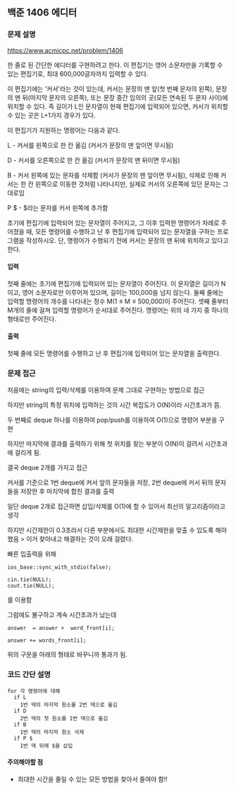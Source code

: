 ## 백준 1406 에디터

### 문제 설명

https://www.acmicpc.net/problem/1406

한 줄로 된 간단한 에디터를 구현하려고 한다. 이 편집기는 영어 소문자만을 기록할 수 있는 편집기로, 최대 600,000글자까지 입력할 수 있다.

이 편집기에는 '커서'라는 것이 있는데, 커서는 문장의 맨 앞(첫 번째 문자의 왼쪽), 문장의 맨 뒤(마지막 문자의 오른쪽), 또는 문장 중간 임의의 곳(모든 연속된 두 문자 사이)에 위치할 수 있다. 즉 길이가 L인 문자열이 현재 편집기에 입력되어 있으면, 커서가 위치할 수 있는 곳은 L+1가지 경우가 있다.

이 편집기가 지원하는 명령어는 다음과 같다.

L	 - 커서를 왼쪽으로 한 칸 옮김 (커서가 문장의 맨 앞이면 무시됨)

D	- 커서를 오른쪽으로 한 칸 옮김 (커서가 문장의 맨 뒤이면 무시됨)

B	- 커서 왼쪽에 있는 문자를 삭제함 (커서가 문장의 맨 앞이면 무시됨),  삭제로 인해 커서는 한 칸 왼쪽으로 이동한 것처럼 나타나지만, 실제로 커서의 오른쪽에 있던 문자는 그대로임

P $	- $라는 문자를 커서 왼쪽에 추가함

초기에 편집기에 입력되어 있는 문자열이 주어지고, 그 이후 입력한 명령어가 차례로 주어졌을 때, 모든 명령어를 수행하고 난 후 편집기에 입력되어 있는 문자열을 구하는 프로그램을 작성하시오. 단, 명령어가 수행되기 전에 커서는 문장의 맨 뒤에 위치하고 있다고 한다.

#### 입력
첫째 줄에는 초기에 편집기에 입력되어 있는 문자열이 주어진다. 이 문자열은 길이가 N이고, 영어 소문자로만 이루어져 있으며, 길이는 100,000을 넘지 않는다. 둘째 줄에는 입력할 명령어의 개수를 나타내는 정수 M(1 ≤ M ≤ 500,000)이 주어진다. 셋째 줄부터 M개의 줄에 걸쳐 입력할 명령어가 순서대로 주어진다. 명령어는 위의 네 가지 중 하나의 형태로만 주어진다.

#### 출력
첫째 줄에 모든 명령어를 수행하고 난 후 편집기에 입력되어 있는 문자열을 출력한다.

### 문제 접근

처음에는 string의 입력/삭제를 이용하여 문제 그대로 구현하는 방법으로 접근

하지만 string의 특정 위치에 입력하는 것의 시간 복잡도가 O(N)이라 시간초과가 뜸.

두 번째로 deque 하나를 이용하여 pop/push를 이용하여 O(1)으로 명령어 부분을 구현

하지만 마지막에 결과를 출력하기 위해 첫 위치를 찾는 부분이 O(N)이 걸려서 시간초과에 걸리게 됨.

결국 deque 2개를 가지고 접근

커서를 기준으로 1번 deque에 커서 앞의 문자들을 저장, 2번 deque에 커서 뒤의 문자들을 저장한 후 마지막에 합친 결과를 출력

일단 deque 2개로 접근하면 삽입/삭제를 O(1)에 할 수 있어서 최선의 알고리즘이라고 생각

하지만 시간제한이 0.3초라서 다른 부분에서도 최대한 시간제한을 맞출 수 있도록 해야했음 > 이거 찾아내고 해결하는 것이 오래 걸렸다.

빠른 입출력을 위해
```
ios_base::sync_with_stdio(false); 

cin.tie(NULL); 
cout.tie(NULL);
```
를 이용함

그럼에도 불구하고 계속 시간초과가 났는데
```
answer  = answer +  word_front[i];

answer += words_front[i];
```
위의 구문을 아래의 형태로 바꾸니까 통과가 됨.

### 코드 간단 설명
```
for 각 명령어에 대해
  if L
    1번 덱의 마지막 원소를 2번 덱으로 옮김
  if D
    2번 덱의 첫 원소를 1번 덱으로 옮김
  if B
    1번 덱의 마지막 원소 삭제
  if P $
    1번 덱 뒤에 $을 삽입
```

#### 주의해야할 점
- 최대한 시간을 줄일 수 있는 모든 방법을 찾아서 줄여야 함!!





